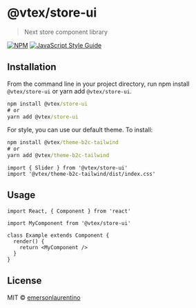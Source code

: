 # @vtex/store-ui

> Next store component library

[![NPM](https://img.shields.io/npm/v/@vtex/store-ui.svg)](https://www.npmjs.com/package/@vtex/store-ui) [![JavaScript Style Guide](https://img.shields.io/badge/code_style-standard-brightgreen.svg)](https://standardjs.com)

## Installation

From the command line in your project directory, run npm install `@vtex/store-ui` or yarn add `@vtex/store-ui`.

```cmd
npm install @vtex/store-ui
# or
yarn add @vtex/store-ui
```

For style, you can use our default theme. To install:

```cmd
npm install @vtex/theme-b2c-tailwind
# or
yarn add @vtex/theme-b2c-tailwind
```

```tsx
import { Slider } from '@vtex/store-ui'
import '@vtex/theme-b2c-tailwind/dist/index.css'
```

## Usage

```tsx
import React, { Component } from 'react'

import MyComponent from '@vtex/store-ui'

class Example extends Component {
  render() {
    return <MyComponent />
  }
}
```

## License

MIT © [emersonlaurentino](https://github.com/emersonlaurentino)

